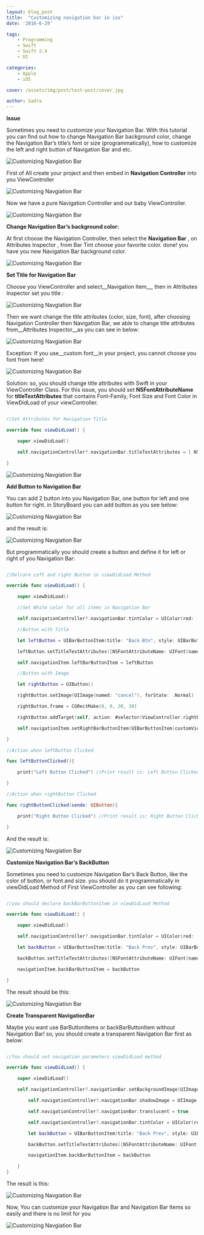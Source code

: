 ```yaml
---
layout: blog_post
title:  "Customizing navigation bar in ios"
date: '2016-6-29'

tags:
    - Programming
    - Swift
    - Swift 2.4
    - UI

categories:
    - Apple
    - iOS

cover: /assets/img/post/test-post/cover.jpg

author: Sadra
---
```



**Issue**

Sometimes you need to customize your Navigation Bar. With this tutorial you can find out how to change Navigation Bar background color, change the Navigation Bar’s title’s font or size (programmatically), how to customize the left and right button of Navigation Bar and etc.

![Customizing Navgiation Bar](/assets/img/post/test-post/naivagtionbar_1.jpg)


First of All create your project and then embed in **Navigation Controller** into you ViewController

![Customizing Navgiation Bar](/assets/img/post/test-post/naivagtionbar_2.jpg)

Now we have a pure Navigation Controller and our baby ViewController.

![Customizing Navgiation Bar](/assets/img/post/test-post/naivagtionbar_.3jpg)

**Change Navigation Bar’s background color:**

At first choose the Navigation Controller, then select the **Navigation Bar** , on Attributes Inspector , from Bar Tint choose your favorite color. done! you have you new Navigation Bar background color.

![Customizing Navgiation Bar](/assets/img/post/test-post/naivagtionbar_4.gif)

**Set Title for Navigation Bar**

Choose you ViewController and select__Navigation Item__, then in Attributes Inspector set you title :

![Customizing Navgiation Bar](/assets/img/post/test-post/naivagtionbar_5.gif)

Then we want change the title attributes (color, size, font), after choosing Navigation Controller then Navigation Bar, we able to change title attributes from__Attributes Inspector__as you can see in below:

![Customizing Navgiation Bar](/assets/img/post/test-post/naivagtionbar_6.jpg)

Exception: If you use__custom font__in your project, you cannot choose you font from here!

![Customizing Navgiation Bar](/assets/img/post/test-post/naivagtionbar_7.jpg)

Solution: so, you should change title attributes with Swift in your ViewController Class. For this issue, you should set **NSFontAttributeName** for **titleTextAttributes** that contains Font-Family, Font Size and Font Color in ViewDidLoad of your viewController.

```swift

//Set Attributes for Navigation Title

override func viewDidLoad() {

    super.viewDidLoad()

    self.navigationController?.navigationBar.titleTextAttributes = [ NSFontAttributeName: UIFont(name: "IRANSans", size: 16.0)!, NSForegroundColorAttributeName: UIColor.whiteColor()]

}

```

![Customizing Navgiation Bar](/assets/img/post/test-post/naivagtionbar_8.jpg)

**Add Button to Navigation Bar**

You can add 2 button into you Navigation Bar, one button for left and one button for right. in StoryBoard you can add button as you see below:

![Customizing Navgiation Bar](/assets/img/post/test-post/naivagtionbar_9.gif)

and the result is:

![Customizing Navgiation Bar](/assets/img/post/test-post/naivagtionbar10_.jpg)

But programmatically you should create a button and define it for left or right of you Navigation Bar:

```swift

//Delcare Left and right Button in viewDidLoad Method

override func viewDidLoad() {

    super.viewDidLoad()

    //Set White color for all items in Navigation Bar

    self.navigationController?.navigationBar.tintColor = UIColor(red: (255/255.0), green: (255/255.0), blue: (255/255.0), alpha: 1.0)

    //Button with Title

    let leftButton = UIBarButtonItem(title: "Back Btn", style: UIBarButtonItemStyle.Plain, target: self, action: #selector(ViewController.leftButtonClicked))

    leftButton.setTitleTextAttributes([NSFontAttributeName: UIFont(name: "IRANSans", size: 15)!, NSForegroundColorAttributeName: UIColor.whiteColor()], forState: UIControlState.Normal) //You can declare specefiec color for each item you want too

    self.navigationItem.leftBarButtonItem = leftButton

    //Button with Image

    let rightButton = UIButton()

    rightButton.setImage(UIImage(named: "cancel"), forState: .Normal)

    rightButton.frame = CGRectMake(0, 0, 30, 30)

    rightButton.addTarget(self, action: #selector(ViewController.rightButtonClicked), forControlEvents: .TouchUpInside)

    self.navigationItem.setRightBarButtonItem(UIBarButtonItem(customView: rightButton), animated: true);

}

//Action when leftButton Clicked

func leftButtonClicked(){

    print("Left Button Clicked") //Print result is: Left Button Clicked

}

//Action when rightButton Clicked

func rightButtonClicked(sende: UIButton){

    print("Right Button Clicked") //Print result is: Right Button Clicked

}

```

And the result is:

![Customizing Navgiation Bar](/assets/img/post/test-post/naivagtionbar_11.jpg)

**Customize Navigation Bar’s BackButton**

Sometimes you need to customize Navigation Bar’s Back Button, like the color of button, or font and size. you should do it programmatically in viewDidLoad Method of First ViewController as you can see following:

```swift

//you should declare backBarButtonItem in viewDidLoad Method

override func viewDidLoad() {

    super.viewDidLoad()

    self.navigationController?.navigationBar.tintColor = UIColor(red: (255/255.0), green: (255/255.0), blue: (255/255.0), alpha: 1.0)

    let backButton = UIBarButtonItem(title: "Back Prev", style: UIBarButtonItemStyle.Plain, target: self, action: nil)

    backButton.setTitleTextAttributes([NSFontAttributeName: UIFont(name: "IRANSans", size: 14)!], forState: UIControlState.Normal)

    navigationItem.backBarButtonItem = backButton

}

```

The result should be this:

![Customizing Navgiation Bar](/assets/img/post/test-post/naivagtionbar_12.jpg)

**Create Transparent NavigationBar**

Maybe you want use BarButtonItems or backBarButtonItem without Navigation Bar! so, you should create a transparent Navigation Bar first as below:

```swift

//You should set navigation parameters viewDidLoad method

override func viewDidLoad() {

    super.viewDidLoad()

    self.navigationController?.navigationBar.setBackgroundImage(UIImage(), forBarMetrics: .Default)

        self.navigationController?.navigationBar.shadowImage = UIImage()

        self.navigationController?.navigationBar.translucent = true

        self.navigationController?.navigationBar.tintColor = UIColor(red: (0/255.0), green: (0/255.0), blue: (0/255.0), alpha: 1.0)

        let backButton = UIBarButtonItem(title: "Back Prev", style: UIBarButtonItemStyle.Plain, target: self, action: nil)

        backButton.setTitleTextAttributes([NSFontAttributeName: UIFont(name: "IRANSans", size: 14)!], forState: UIControlState.Normal)

        navigationItem.backBarButtonItem = backButton

    }
}

```

The result is this:

![Customizing Navgiation Bar](/assets/img/post/test-post/naivagtionbar_13.jpg)

Now, You can customize your Navigation Bar and Navigation Bar Items so easily and there is no limit for you

![Customizing Navgiation Bar](/assets/img/post/test-post/naivagtionbar_14.jpg)
